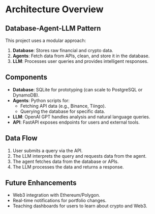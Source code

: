 # Architecture Overview

## Database-Agent-LLM Pattern
This project uses a modular approach:
1. **Database**: Stores raw financial and crypto data.
2. **Agents**: Fetch data from APIs, clean, and store it in the database.
3. **LLM**: Processes user queries and provides intelligent responses.

## Components
- **Database**: SQLite for prototyping (can scale to PostgreSQL or DynamoDB).
- **Agents**: Python scripts for:
  - Fetching API data (e.g., Binance, Tiingo).
  - Querying the database for specific data.
- **LLM**: OpenAI GPT handles analysis and natural language queries.
- **API**: FastAPI exposes endpoints for users and external tools.

## Data Flow
1. User submits a query via the API.
2. The LLM interprets the query and requests data from the agent.
3. The agent fetches data from the database or APIs.
4. The LLM processes the data and returns a response.

## Future Enhancements
- Web3 integration with Ethereum/Polygon.
- Real-time notifications for portfolio changes.
- Teaching dashboards for users to learn about crypto and Web3.
